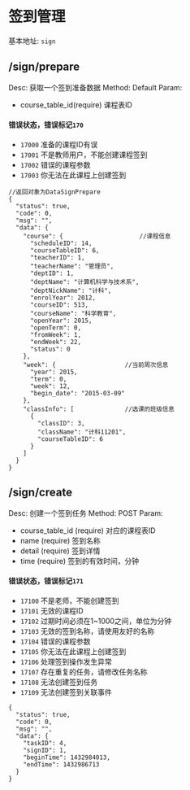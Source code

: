 # 签到管理
基本地址: `sign`

## /sign/prepare
Desc: 获取一个签到准备数据
Method: Default
Param:
* course_table_id(require) 课程表ID

#### 错误状态，错误标记`170`
* `17000` 准备的课程ID有误
* `17001` 不是教师用户，不能创建课程签到
* `17002` 错误的课程参数
* `17003` 你无法在此课程上创建签到



```
//返回对象为DataSignPrepare
{
  "status": true,
  "code": 0,
  "msg": "",
  "data": {
	"course": {						//课程信息
	  "scheduleID": 14,
	  "courseTableID": 6,
	  "teacherID": 1,
	  "teacherName": "管理员",
	  "deptID": 1,
	  "deptName": "计算机科学与技术系",
	  "deptNickName": "计科",
	  "enrolYear": 2012,
	  "courseID": 513,
	  "courseName": "科学教育",
	  "openYear": 2015,
	  "openTerm": 0,
	  "fromWeek": 1,
	  "endWeek": 22,
	  "status": 0
	},
	"week": {					//当前周次信息
	  "year": 2015,
	  "term": 0,
	  "week": 12,
	  "begin_date": "2015-03-09"
	},
	"classInfo": [				//选课的班级信息
	  {
		"classID": 3,
		"className": "计科11201",
		"courseTableID": 6
	  }
	]
  }
}
```


## /sign/create
Desc: 创建一个签到任务
Method: POST
Param:
* course_table_id (require) 对应的课程表ID
* name (require) 签到名称
* detail (require) 签到详情
* time (require) 签到的有效时间，分钟

#### 错误状态，错误标记`171`
* `17100` 不是老师，不能创建签到
* `17101` 无效的课程ID
* `17102` 过期时间必须在1~1000之间，单位为分钟
* `17103` 无效的签到名称，请使用友好的名称
* `17104` 错误的课程参数
* `17105` 你无法在此课程上创建签到
* `17106` 处理签到操作发生异常
* `17107` 存在重复的任务，请修改任务名称
* `17108` 无法创建签到任务
* `17109` 无法创建签到关联事件



```
{
  "status": true,
  "code": 0,
  "msg": "",
  "data": {
	"taskID": 4,
	"signID": 1,
	"beginTime": 1432984013,
	"endTime": 1432986713
  }
}
```